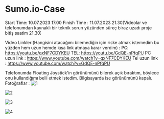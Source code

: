 # Sumo.io-Case

Start Time:  10.07.2023   17.00
Finish Time : 11.07.2023   21.30(Videolar ve telefonumdan kaynaklı bir teknik sorun yüzünden süreç biraz uzadı proje bitiş saatim 21.30)

Video Linkleri(Hangisini atacağımı bilemediğin için riske atmak istemedim bu yüzden hem uzun hemde kısa link atmaya karar verdim) :
PC: https://youtu.be/qxNF7CDYKEU
TEL: https://youtu.be/GdQE-nPfqPU
PC uzun link : https://www.youtube.com/watch?v=qxNF7CDYKEU
Tel uzun link : https://www.youtube.com/watch?v=GdQE-nPfqPU

Telefonumda Floating Joystick'in görünümünü bilerek açık bıraktım, böylece onu kullandığımı belli etmek istedim. Bilgisayarda ise görünümünü kapalı.
Fotoğraflar :
![1](https://github.com/Ayberkeskin/Sumo.io-Case/assets/81094165/9ba6447a-11c6-4296-bc76-8a2bbd0666ef)

![2](https://github.com/Ayberkeskin/Sumo.io-Case/assets/81094165/de06e4cf-6a6d-45b7-94ea-64b8cedeeccc)

![3](https://github.com/Ayberkeskin/Sumo.io-Case/assets/81094165/ab93b85c-62d5-424e-862a-8e009bf4b6f0)

![4](https://github.com/Ayberkeskin/Sumo.io-Case/assets/81094165/f7df8a37-7c45-4304-8a27-62b11af56194)

